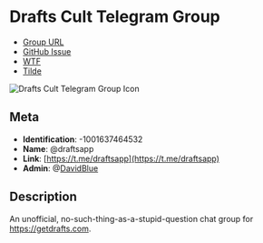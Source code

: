 # Drafts Cult Telegram Group
- [Group URL](https://t.me/draftsapp)
- [GitHub Issue](https://github.com/extratone/drafts/issues/33)
- [WTF](https://davidblue.wtf/drafts/388B2827-47FA-4F26-8467-F4DED3805E4D.html)
- [Tilde](https://tilde.town/~extratone/drafts/telegram/)

![Drafts Cult Telegram Group Icon](https://i.snap.as/uUwgIAZM.image)

## Meta

- **Identification**: -1001637464532
- **Name**: @draftsapp
- **Link**: [https://t.me/draftsapp](https://t.me/draftsapp)
- **Admin**: @[DavidBlue](https://t.me/DavidBlue)

## Description 
An unofficial, no-such-thing-as-a-stupid-question chat group for https://getdrafts.com.